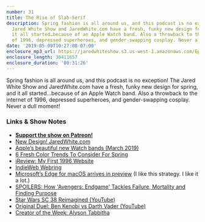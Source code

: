```yaml
---
number: 31
title: The Rise of Slab-Serif
description: Spring fashion is all around us, and this podcast is no exception! The
  Jared White Show and JaredWhite.com have a fresh, funky new design for spring, and
  it all started…because of an Apple Watch band. Also a throwback to the internet
  of 1996, depressed superheroes, and gender-swapping cosplay. Never a dull moment!
date: '2019-05-09T10:27:08-07:00'
enclosure_mp3_url: https://jaredwhiteshow.s3.us-west-1.amazonaws.com/Episode%2031%20-%20The%20Rise%20of%20Slab-Serif.mp3
enclosure_length: 30411657
enclosure_duration: '00:31:26'
---
```


Spring fashion is all around us, and this podcast is no exception! The Jared White Show and JaredWhite.com have a fresh, funky new design for spring, and it all started…because of an Apple Watch band. Also a throwback to the internet of 1996, depressed superheroes, and gender-swapping cosplay. Never a dull moment!

### Links & Show Notes

* <a href="https://www.patreon.com/essentiallifejared" rel="payment"><strong>Support the show on Patreon!</strong></a>
* [New Design! JaredWhite.com](https://jaredwhite.com)
* [Apple’s beautiful new Watch bands (March 2019)](https://www.digitaltrends.com/wearables/apple-watch-bands-spring-2019-new/)
* [6 Fresh Color Trends To Consider For Spring](https://www.refinery29.com/en-us/2019/03/226358/spring-2019-color-trends)
* [iReview: My First 1996 Website](https://web.archive.org/web/19961225074505fw_/http://www.sonic.net/~jwhite/index.html)
* [IndieWeb Webring](https://🕸💍.ws/)
* [Microsoft’s Edge for macOS arrives in preview](https://venturebeat.com/2019/05/07/microsofts-edge-browser-arrives-for-macos-in-2-beta-versions/) (I like this strategy. I like it a lot.)
* [SPOILERS: How 'Avengers: Endgame' Tackles Failure, Mortality and Finding Purpose](https://www.playboy.com/read/avengers-endgame-mental-health-failure)
* [Star Wars SC 38 Reimagined (YouTube)](https://www.youtube.com/watch?v=to2SMng4u1k)
* [Original Duel: Ben Kenobi vs Darth Vader (YouTube)](https://www.youtube.com/watch?v=sq51w34Hg9I)
* [Creator of the Week: Alyson Tabbitha](https://www.patreon.com/AlysonTabbithaVid)
